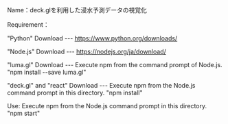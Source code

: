 Name：deck.glを利用した浸水予測データの視覚化

Requirement：

"Python"
Download --- https://www.python.org/downloads/

"Node.js"
Download --- https://nodejs.org/ja/download/

"luma.gl" 
Download ---
Execute npm from the command prompt of Node.js.
"npm install --save luma.gl"

"deck.gl" and "react"
Download ---
Execute npm from the Node.js command prompt in this directory.
"npm install"

Use:
Execute npm from the Node.js command prompt in this directory.
"npm start"